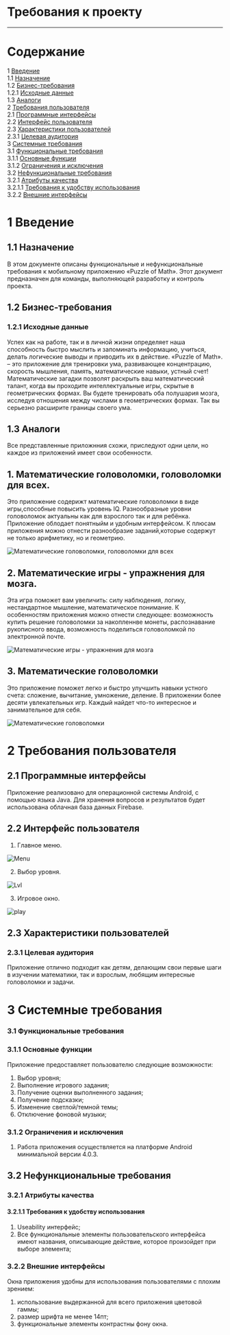 # Требования к проекту
---

# Содержание
1 [Введение](#intro)  
1.1 [Назначение](#appointment)  
1.2 [Бизнес-требования](#business_requirements)  
1.2.1 [Исходные данные](#initial_data)   
1.3 [Аналоги](#analogues)  
2 [Требования пользователя](#user_requirements)  
2.1 [Программные интерфейсы](#software_interfaces)  
2.2 [Интерфейс пользователя](#user_interface)  
2.3 [Характеристики пользователей](#user_specifications)  
2.3.1 [Целевая аудитория](#target_audience)    
3 [Системные требования](#system_requirements)  
3.1 [Функциональные требования](#functional_requirements)    
3.1.1 [Основные функции](#main_functions)      
3.1.2 [Ограничения и исключения](#restrictions_and_exclusions)      
3.2 [Нефункциональные требования](#non-functional_requirements)    
3.2.1 [Атрибуты качества](#quality_attributes)  
3.2.1.1 [Требования к удобству использования](#requirements_for_ease_of_use)  
3.2.2 [Внешние интерфейсы](#external_interfaces)  


<a name="intro"/>

# 1 Введение

<a name="appointment"/>

## 1.1 Назначение
В этом документе описаны функциональные и нефункциональные требования к мобильному приложению «Puzzle of Math». Этот документ предназначен для команды, выполняющей разработку и контроль проекта.
<a name="business_requirements"/>
## 1.2 Бизнес-требования

<a name="initial_data"/>

### 1.2.1 Исходные данные
Успех как на работе, так и в личной жизни определяет наша способность быстро мыслить и запоминать информацию, учиться, делать логические выводы и приводить их в действие.
«Puzzle of Math». – это приложение для тренировки ума, развивающее концентрацию, скорость мышления, память, математические навыки, устный счет!
Математические загадки позволят раскрыть ваш математический талант, когда вы проходите интеллектуальные игры, скрытые в геометрических формах. Вы будете тренировать оба полушария мозга, исследуя отношения между числами в геометрических формах. Так вы серьезно расширите границы своего ума.
 

<a name="analogues"/>

## 1.3 Аналоги
Все представленные приложнния схожи, приследуют одни цели, но каждое из приложений имеет свои особенности.
## 1.	Математические головоломки, головоломки для всех.
Это приложение содерижт математические головоломки в виде игры,способные повысить уровень IQ.
Разнообразные уровни головоломок актуальны как для взрослого так и для ребёнка. Приложение облодает понятныйм и удобным интерфейсом. К плюсам приложения можно отнести разнообразие заданий,которые содержут не только арифметику, но и геометрию. 

![Математические головоломки, головоломки для всех](../Analog/Analog1.png) 

## 2.	Математические игры - упражнения для мозга.
Эта игра поможет вам увеличить: силу наблюдения, логику, нестандартное мышление, математическое понимание.
К особенностям приложения можно отнести следующее: возможность купить решение головоломки за накопленнве монеты, распознавание рукописного ввода, возможность поделиться головоломкой по электронной почте.

![Математические игры - упражнения для мозга](../Analog/Analog2.png) 

## 3.	Математические головоломки
Это приложение поможет легко и быстро улучшить навыки устного счета: сложение, вычитание, умножение, деление.
В приложении более десяти увлекательных игр. Каждый найдет что-то интересное и занимательное для себя.

![Математические головоломки](../Analog/Analog3.png) 

<a name="user_requirements"/>

# 2 Требования пользователя

<a name="software_interfaces"/>

## 2.1 Программные интерфейсы
Приложение реализовано для операционной системы Android, с помощью языка Java.
Для хранения вопросов и результатов будет использована облачная база данных Firebase.

<a name="user_interface"/>

## 2.2 Интерфейс пользователя
1.	Главное меню. 

![Menu](../MockUp/Menu.png) 

2.	Выбор уровня.  

![Lvl](../MockUp/LVL.png) 

3.	Игровое окно.  

![play](../MockUp/Play.png) 

<a name="user_specifications"/>

## 2.3 Характеристики пользователей

<a name="target_audience"/>

### 2.3.1 Целевая аудитория
Приложение отлично подходит как детям, делающим свои первые шаги в изучении математики, так и взрослым, любящим интересные головоломки и задачи. 

<a name="system_requirements"/>

# 3 Системные требования

<a name="functional_requirements"/>

### 3.1 Функциональные требования

<a name="main_functions"/>

### 3.1.1 Основные функции

Приложение предоставляет пользователю следующие возможности:
1. Выбор уровня;
2. Выполнение игрового задания;
3. Получение оценки выполненного задания;
4. Получение подсказки;
5. Изменение светлой/темной темы;
6. Отключение фоновой музыки;
<a name="restrictions_and_exclusions"/>

### 3.1.2 Ограничения и исключения

1.	Работа приложения осуществляется на платформе Android минимальной версии 4.0.3.

## 3.2 Нефункциональные требования

<a name="quality_attributes"/>

### 3.2.1 Атрибуты качества

<a name="requirements_for_ease_of_use"/>

#### 3.2.1.1 Требования к удобству использования
1.	Useability интерфейс;
2. Все функциональные элементы пользовательского интерфейса имеют названия, описывающие действие, которое произойдет при выборе элемента;

<a name="external_interfaces"/>

### 3.2.2 Внешние интерфейсы
Окна приложения удобны для использования пользователями с плохим зрением:
  1. использование выдержанной для всего приложения цветовой гаммы;
  2. размер шрифта не менее 14пт;
  3. функциональные элементы контрастны фону окна.




